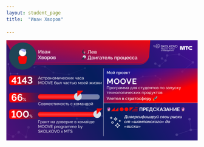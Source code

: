 ```yaml
---
layout: student_page
title:  "Иван Хворов"

---
```


<img class="img-fluid" src="/img/posts/Иван Хворов.png" alt="team">
